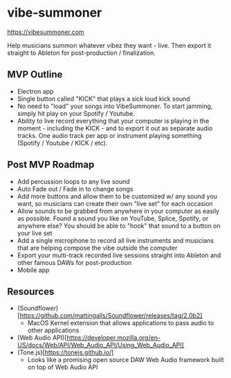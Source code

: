 # vibe-summoner

https://vibesummoner.com

Help musicians summon whatever vibez they want - live. Then export it straight to Ableton for post-production / finalization.

## MVP Outline
- Electron app
- Single button called "KICK" that plays a sick loud kick sound
- No need to "load" your songs into VibeSummoner. To start jamming, simply hit play on your Spotify / Youtube.
- Ability to live record everything that your computer is playing in the moment - including the KICK - and to export it out as separate audio tracks. One audio track per app or instrument playing something (Spotify / Youtube / KICK / etc).

## Post MVP Roadmap
- Add percussion loops to any live sound
- Auto Fade out / Fade in to change songs
- Add more buttons and allow them to be customized w/ any sound you want, so musicians can create their own "live set" for each occasion
- Allow sounds to be grabbed from anywhere in your computer as easily as possible. Found a sound you like on YouTube, Splice, Spotify, or anywhere else? You should be able to "hook" that sound to a button on your live set
- Add a single microphone to record all live instruments and musicians that are helping compose the vibe outside the computer
- Export your multi-track recorded live sessions straight into Ableton and other famous DAWs for post-production
- Mobile app

## Resources

- (Soundflower)[https://github.com/mattingalls/Soundflower/releases/tag/2.0b2]
  - MacOS Kernel extension that allows applications to pass audio to other applications
- (Web Audio API)[https://developer.mozilla.org/en-US/docs/Web/API/Web_Audio_API/Using_Web_Audio_API]
- (Tone.js)[https://tonejs.github.io/]
  - Looks like a promising open source DAW Web Audio framework built on top of Web Audio API
